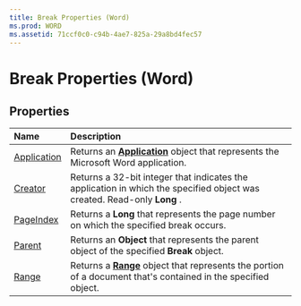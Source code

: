 ```yaml
---
title: Break Properties (Word)
ms.prod: WORD
ms.assetid: 71ccf0c0-c94b-4ae7-825a-29a8bd4fec57
---
```



# Break Properties (Word)

## Properties



|**Name**|**Description**|
|:-----|:-----|
|[Application](break-application-property-word.md)|Returns an  **[Application](application-object-word.md)** object that represents the Microsoft Word application.|
|[Creator](break-creator-property-word.md)|Returns a 32-bit integer that indicates the application in which the specified object was created. Read-only  **Long** .|
|[PageIndex](break-pageindex-property-word.md)|Returns a  **Long** that represents the page number on which the specified break occurs.|
|[Parent](break-parent-property-word.md)|Returns an  **Object** that represents the parent object of the specified **Break** object.|
|[Range](break-range-property-word.md)|Returns a  **[Range](range-object-word.md)** object that represents the portion of a document that's contained in the specified object.|

